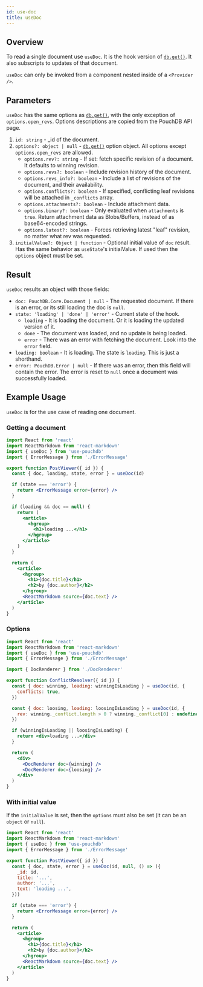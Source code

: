 ```yaml
---
id: use-doc
title: useDoc
---
```


## Overview

To read a single document use `useDoc`. It is the hook version of [`db.get()`](https://pouchdb.com/api.html#fetch_document). It also subscripts to updates of that document.

`useDoc` can only be invoked from a component nested inside of a `<Provider />`.

## Parameters

`useDoc` has the same options as [`db.get()`](https://pouchdb.com/api.html#fetch_document), with the only exception of `options.open_revs`. Options descriptions are copied from the PouchDB API page.

1. `id: string` - \_id of the document.
2. `options?: object | null` - [`db.get()`](https://pouchdb.com/api.html#fetch_document) option object. All options except `options.open_revs` are allowed.
   - `options.rev?: string` - If set: fetch specific revision of a document. It defaults to winning revision.
   - `options.revs?: boolean` - Include revision history of the document.
   - `options.revs_info?: boolean` - Include a list of revisions of the document, and their availability.
   - `options.conflicts?: boolean` - If specified, conflicting leaf revisions will be attached in `_conflicts` array.
   - `options.attachments?: boolean` - Include attachment data.
   - `options.binary?: boolean` - Only evaluated when `attachments` is `true`. Return attachment data as Blobs/Buffers, instead of as base64-encoded strings.
   - `options.latest?: boolean` - Forces retrieving latest "leaf" revision, no matter what rev was requested.
3. `initialValue?: Object | function` - Optional initial value of `doc` result. Has the same behavior as `useState`'s initialValue. If used then the `options` object must be set.

## Result

`useDoc` results an object with those fields:

- `doc: PouchDB.Core.Document | null` - The requested document. If there is an error, or its still loading the doc is `null`.
- `state: 'loading' | 'done' | 'error'` - Current state of the hook.
  - `loading` - It is loading the document. Or it is loading the updated version of it.
  - `done` - The document was loaded, and no update is being loaded.
  - `error` - There was an error with fetching the document. Look into the `error` field.
- `loading: boolean` - It is loading. The state is `loading`. This is just a shorthand.
- `error: PouchDB.Error | null` - If there was an error, then this field will contain the error. The error is reset to `null` once a document was successfully loaded.

## Example Usage

`useDoc` is for the use case of reading one document.

### Getting a document

```jsx
import React from 'react'
import ReactMarkdown from 'react-markdown'
import { useDoc } from 'use-pouchdb'
import { ErrorMessage } from './ErrorMessage'

export function PostViewer({ id }) {
  const { doc, loading, state, error } = useDoc(id)

  if (state === 'error') {
    return <ErrorMessage error={error} />
  }

  if (loading && doc == null) {
    return (
      <article>
        <hgroup>
          <h1>loading ...</h1>
        </hgroup>
      </article>
    )
  }

  return (
    <article>
      <hgroup>
        <h1>{doc.title}</h1>
        <h2>by {doc.author}</h2>
      </hgroup>
      <ReactMarkdown source={doc.text} />
    </article>
  )
}
```

### Options

```jsx
import React from 'react'
import ReactMarkdown from 'react-markdown'
import { useDoc } from 'use-pouchdb'
import { ErrorMessage } from './ErrorMessage'

import { DocRenderer } from './DocRenderer'

export function ConflictResolver({ id }) {
  const { doc: winning, loading: winningIsLoading } = useDoc(id, {
    conflicts: true,
  })

  const { doc: loosing, loading: loosingIsLoading } = useDoc(id, {
    rev: winning._conflict.length > 0 ? winning._conflict[0] : undefined,
  })

  if (winningIsLoading || loosingIsLoading) {
    return <div>loading ...</div>
  }

  return (
    <div>
      <DocRenderer doc={winning} />
      <DocRenderer doc={loosing} />
    </div>
  )
}
```

### With initial value

If the `initialValue` is set, then the `options` must also be set (it can be an `object` or `null`).

```jsx
import React from 'react'
import ReactMarkdown from 'react-markdown'
import { useDoc } from 'use-pouchdb'
import { ErrorMessage } from './ErrorMessage'

export function PostViewer({ id }) {
  const { doc, state, error } = useDoc(id, null, () => ({
    _id: id,
    title: '...',
    author: '...',
    text: 'loading ...',
  }))

  if (state === 'error') {
    return <ErrorMessage error={error} />
  }

  return (
    <article>
      <hgroup>
        <h1>{doc.title}</h1>
        <h2>by {doc.author}</h2>
      </hgroup>
      <ReactMarkdown source={doc.text} />
    </article>
  )
}
```
